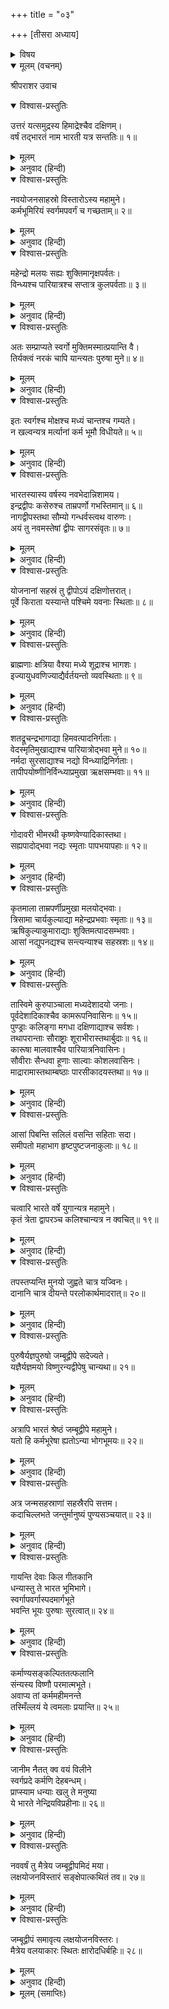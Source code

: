 +++
title = "०३"

+++
[तीसरा अध्याय]



<details><summary>विषय</summary>

भारतादि नौ खण्डोंका विभाग
</details>


<details open><summary>मूलम् (वचनम्)</summary>

श्रीपराशर उवाच
</details>

<details open><summary>विश्वास-प्रस्तुतिः</summary>

उत्तरं यत्समुद्रस्य हिमाद्रेश्चैव दक्षिणम्।  
वर्षं तद्भारतं नाम भारती यत्र सन्ततिः॥ १॥
</details>

<details><summary>मूलम्</summary>

उत्तरं यत्समुद्रस्य हिमाद्रेश्चैव दक्षिणम्।  
वर्षं तद्भारतं नाम भारती यत्र सन्ततिः॥ १॥
</details>

<details><summary>अनुवाद (हिन्दी)</summary>

श्रीपराशरजी बोले—हे मैत्रेय! जो समुद्रके उत्तर तथा हिमालयके दक्षिणमें स्थित है वह देश भारतवर्ष कहलाता है। उसमें भरतकी सन्तान बसी हुई है॥ १॥
</details>

<details open><summary>विश्वास-प्रस्तुतिः</summary>

नवयोजनसाहस्रो विस्तारोऽस्य महामुने।  
कर्मभूमिरियं स्वर्गमपवर्गं च गच्छताम्॥ २॥
</details>

<details><summary>मूलम्</summary>

नवयोजनसाहस्रो विस्तारोऽस्य महामुने।  
कर्मभूमिरियं स्वर्गमपवर्गं च गच्छताम्॥ २॥
</details>

<details><summary>अनुवाद (हिन्दी)</summary>

हे महामुने! इसका विस्तार नौ हजार योजन है। यह स्वर्ग और अपवर्ग प्राप्त करनेवालोंकी कर्मभूमि है॥ २॥
</details>

<details open><summary>विश्वास-प्रस्तुतिः</summary>

महेन्द्रो मलयः सह्यः शुक्तिमानृक्षपर्वतः।  
विन्ध्यश्च पारियात्रश्च सप्तात्र कुलपर्वताः॥ ३॥
</details>

<details><summary>मूलम्</summary>

महेन्द्रो मलयः सह्यः शुक्तिमानृक्षपर्वतः।  
विन्ध्यश्च पारियात्रश्च सप्तात्र कुलपर्वताः॥ ३॥
</details>

<details><summary>अनुवाद (हिन्दी)</summary>

इसमें महेन्द्र, मलय, सह्य, शुक्तिमान्, ऋक्ष, विन्ध्य और पारियात्र—ये सात कुलपर्वत हैं॥ ३॥
</details>

<details open><summary>विश्वास-प्रस्तुतिः</summary>

अतः सम्प्राप्यते स्वर्गो मुक्तिमस्मात्प्रयान्ति वै।  
तिर्यक्त्वं नरकं चापि यान्त्यतः पुरुषा मुने॥ ४॥
</details>

<details><summary>मूलम्</summary>

अतः सम्प्राप्यते स्वर्गो मुक्तिमस्मात्प्रयान्ति वै।  
तिर्यक्त्वं नरकं चापि यान्त्यतः पुरुषा मुने॥ ४॥
</details>

<details><summary>अनुवाद (हिन्दी)</summary>

हे मुने! इसी देशमें मनुष्य शुभकर्मोंद्वारा स्वर्ग अथवा मोक्ष प्राप्त कर सकते हैं और यहींसे [पाप-कर्मोंमें प्रवृत्त होनेपर] वे नरक अथवा तिर्यग्योनिमें पड़ते हैं॥ ४॥
</details>

<details open><summary>विश्वास-प्रस्तुतिः</summary>

इतः स्वर्गश्च मोक्षश्च मध्यं चान्तश्च गम्यते।  
न खल्वन्यत्र मर्त्यानां कर्म भूमौ विधीयते॥ ५॥
</details>

<details><summary>मूलम्</summary>

इतः स्वर्गश्च मोक्षश्च मध्यं चान्तश्च गम्यते।  
न खल्वन्यत्र मर्त्यानां कर्म भूमौ विधीयते॥ ५॥
</details>

<details><summary>अनुवाद (हिन्दी)</summary>

यहींसे [कर्मानुसार] स्वर्ग, मोक्ष, अन्तरिक्ष अथवा पाताल आदि लोकोंको प्राप्त किया जा सकता है, पृथिवीमें यहाँके सिवा और कहीं भी मनुष्यके लिये कर्मकी विधि नहीं है॥ ५॥
</details>

<details open><summary>विश्वास-प्रस्तुतिः</summary>

भारतस्यास्य वर्षस्य नवभेदान्निशामय।  
इन्द्रद्वीपः कसेरुश्च ताम्रपर्णो गभस्तिमान्॥ ६॥  
नागद्वीपस्तथा सौम्यो गन्धर्वस्त्वथ वारुणः।  
अयं तु नवमस्तेषां द्वीपः सागरसंवृतः॥ ७॥
</details>

<details><summary>मूलम्</summary>

भारतस्यास्य वर्षस्य नवभेदान्निशामय।  
इन्द्रद्वीपः कसेरुश्च ताम्रपर्णो गभस्तिमान्॥ ६॥  
नागद्वीपस्तथा सौम्यो गन्धर्वस्त्वथ वारुणः।  
अयं तु नवमस्तेषां द्वीपः सागरसंवृतः॥ ७॥
</details>

<details><summary>अनुवाद (हिन्दी)</summary>

इस भारतवर्षके नौ भाग हैं; उनके नाम ये हैं— इन्द्रद्वीप, कसेरु, ताम्रपर्ण, गभस्तिमान्, नागद्वीप, सौम्य, गन्धर्व और वारुण तथा यह समुद्रसे घिरा हुआ द्वीप उनमें नवाँ है॥ ६-७॥
</details>

<details open><summary>विश्वास-प्रस्तुतिः</summary>

योजनानां सहस्रं तु द्वीपोऽयं दक्षिणोत्तरात्।  
पूर्वे किराता यस्यान्ते पश्चिमे यवनाः स्थिताः॥ ८॥
</details>

<details><summary>मूलम्</summary>

योजनानां सहस्रं तु द्वीपोऽयं दक्षिणोत्तरात्।  
पूर्वे किराता यस्यान्ते पश्चिमे यवनाः स्थिताः॥ ८॥
</details>

<details><summary>अनुवाद (हिन्दी)</summary>

यह द्वीप उत्तरसे दक्षिणतक सहस्र योजन है। इसके पूर्वीय भागमें किरातलोग और पश्चिमीयमें यवन बसे हुए हैं॥ ८॥
</details>

<details open><summary>विश्वास-प्रस्तुतिः</summary>

ब्राह्मणाः क्षत्रिया वैश्या मध्ये शूद्राश्च भागशः।  
इज्यायुधवणिज्याद्यैर्वर्तयन्तो व्यवस्थिताः॥ ९॥
</details>

<details><summary>मूलम्</summary>

ब्राह्मणाः क्षत्रिया वैश्या मध्ये शूद्राश्च भागशः।  
इज्यायुधवणिज्याद्यैर्वर्तयन्तो व्यवस्थिताः॥ ९॥
</details>

<details><summary>अनुवाद (हिन्दी)</summary>

तथा यज्ञ, युद्ध और व्यापार आदि अपने-अपने कर्मोंकी व्यवस्थाके अनुसार आचरण करते हुए ब्राह्मण, क्षत्रिय, वैश्य और शूद्रगण वर्णविभागानुसार मध्यमें रहते हैं॥ ९॥
</details>

<details open><summary>विश्वास-प्रस्तुतिः</summary>

शतद्रूचन्द्रभागाद्या हिमवत्पादनिर्गताः।  
वेदस्मृतिमुखाद्याश्च पारियात्रोद्भवा मुने॥ १०॥  
नर्मदा सुरसाद्याश्च नद्यो विन्ध्याद्रिनिर्गताः।  
तापीपयोष्णीनिर्विन्ध्याप्रमुखा ऋक्षसम्भवाः॥ ११॥
</details>

<details><summary>मूलम्</summary>

शतद्रूचन्द्रभागाद्या हिमवत्पादनिर्गताः।  
वेदस्मृतिमुखाद्याश्च पारियात्रोद्भवा मुने॥ १०॥  
नर्मदा सुरसाद्याश्च नद्यो विन्ध्याद्रिनिर्गताः।  
तापीपयोष्णीनिर्विन्ध्याप्रमुखा ऋक्षसम्भवाः॥ ११॥
</details>

<details><summary>अनुवाद (हिन्दी)</summary>

हे मुने! इसकी शतद्रू और चन्द्रभागा आदि नदियाँ हिमालयकी तलैटीसे वेद और स्मृति आदि पारियात्र पर्वतसे, नर्मदा और सुरसा आदि विन्ध्याचलसे तथा तापी, पयोष्णी और निर्विन्ध्या आदि ऋक्षगिरिसे निकली हैं॥ १०-११॥
</details>

<details open><summary>विश्वास-प्रस्तुतिः</summary>

गोदावरी भीमरथी कृष्णवेण्यादिकास्तथा।  
सह्यपादोद्भवा नद्यः स्मृताः पापभयापहाः॥ १२॥
</details>

<details><summary>मूलम्</summary>

गोदावरी भीमरथी कृष्णवेण्यादिकास्तथा।  
सह्यपादोद्भवा नद्यः स्मृताः पापभयापहाः॥ १२॥
</details>

<details><summary>अनुवाद (हिन्दी)</summary>

गोदावरी, भीमरथी और कृष्णवेणी आदि पापहारिणी नदियाँ सह्यपर्वतसे उत्पन्न हुई कही जाती हैं॥ १२॥
</details>

<details open><summary>विश्वास-प्रस्तुतिः</summary>

कृतमाला ताम्रपर्णीप्रमुखा मलयोद्भवाः।  
त्रिसामा चार्यकुल्याद्या महेन्द्रप्रभवाः स्मृताः॥ १३॥  
ऋषिकुल्याकुमाराद्याः शुक्तिमत्पादसम्भवाः।  
आसां नद्युपनद्यश्च सन्त्यन्याश्च सहस्रशः॥ १४॥
</details>

<details><summary>मूलम्</summary>

कृतमाला ताम्रपर्णीप्रमुखा मलयोद्भवाः।  
त्रिसामा चार्यकुल्याद्या महेन्द्रप्रभवाः स्मृताः॥ १३॥  
ऋषिकुल्याकुमाराद्याः शुक्तिमत्पादसम्भवाः।  
आसां नद्युपनद्यश्च सन्त्यन्याश्च सहस्रशः॥ १४॥
</details>

<details><summary>अनुवाद (हिन्दी)</summary>

कृतमाला और ताम्रपर्णी आदि मलयाचलसे, त्रिसामा और आर्यकुल्या आदि महेन्द्रगिरिसे तथा ऋषिकुल्या और कुमारी आदि नदियाँ शुक्तिमान् पर्वतसे निकली हैं। इनकी और भी सहस्रों शाखा नदियाँ और उपनदियाँ हैं॥ १३-१४॥
</details>

<details open><summary>विश्वास-प्रस्तुतिः</summary>

तास्विमे कुरुपाञ्चाला मध्यदेशादयो जनाः।  
पूर्वदेशादिकाश्चैव कामरूपनिवासिनः॥ १५॥  
पुण्ड्राः कलिङ्गा मगधा दक्षिणाद्याश्च सर्वशः।  
तथापरान्ताः सौराष्ट्राः शूराभीरास्तथार्बुदाः॥ १६॥  
कारूषा मालवाश्चैव पारियात्रनिवासिनः।  
सौवीराः सैन्धवा हूणाः साल्वाः कोशलवासिनः।  
माद्रारामास्तथाम्बष्ठाः पारसीकादयस्तथा॥ १७॥
</details>

<details><summary>मूलम्</summary>

तास्विमे कुरुपाञ्चाला मध्यदेशादयो जनाः।  
पूर्वदेशादिकाश्चैव कामरूपनिवासिनः॥ १५॥  
पुण्ड्राः कलिङ्गा मगधा दक्षिणाद्याश्च सर्वशः।  
तथापरान्ताः सौराष्ट्राः शूराभीरास्तथार्बुदाः॥ १६॥  
कारूषा मालवाश्चैव पारियात्रनिवासिनः।  
सौवीराः सैन्धवा हूणाः साल्वाः कोशलवासिनः।  
माद्रारामास्तथाम्बष्ठाः पारसीकादयस्तथा॥ १७॥
</details>

<details><summary>अनुवाद (हिन्दी)</summary>

इन नदियोंके तटपर कुरु, पांचाल और मध्यदेशादिके रहनेवाले, पूर्वदेश और कामरूपके निवासी, पुण्ड्र, कलिंग, मगध और दाक्षिणात्यलोग, अपरान्तदेशवासी, सौराष्ट्रगण तथा शूर, आभीर और अर्बुदगण, कारूष, मालव और पारियात्रनिवासी, सौवीर, सैन्धव, हूण, साल्व और कोशल-देशवासी तथा माद्र, आराम, अम्बष्ठ और पारसीगण रहते हैं॥ १५—१७॥
</details>

<details open><summary>विश्वास-प्रस्तुतिः</summary>

आसां पिबन्ति सलिलं वसन्ति सहिताः सदा।  
समीपतो महाभाग हृष्टपुष्टजनाकुलाः॥ १८॥
</details>

<details><summary>मूलम्</summary>

आसां पिबन्ति सलिलं वसन्ति सहिताः सदा।  
समीपतो महाभाग हृष्टपुष्टजनाकुलाः॥ १८॥
</details>

<details><summary>अनुवाद (हिन्दी)</summary>

हे महाभाग! वे लोग सदा आपसमें मिलकर रहते हैं और इन्हींका जल पान करते हैं। इनकी सन्निधिके कारण वे बड़े हृष्ट-पुष्ट रहते हैं॥ १८॥
</details>

<details open><summary>विश्वास-प्रस्तुतिः</summary>

चत्वारि भारते वर्षे युगान्यत्र महामुने।  
कृतं त्रेता द्वापरञ्च कलिश्चान्यत्र न क्वचित्॥ १९॥
</details>

<details><summary>मूलम्</summary>

चत्वारि भारते वर्षे युगान्यत्र महामुने।  
कृतं त्रेता द्वापरञ्च कलिश्चान्यत्र न क्वचित्॥ १९॥
</details>

<details><summary>अनुवाद (हिन्दी)</summary>

हे मुने! इस भारतवर्षमें ही सत्ययुग, त्रेता, द्वापर और कलि नामक चार युग हैं, अन्यत्र कहीं नहीं॥ १९॥
</details>

<details open><summary>विश्वास-प्रस्तुतिः</summary>

तपस्तप्यन्ति मुनयो जुह्वते चात्र यज्विनः।  
दानानि चात्र दीयन्ते परलोकार्थमादरात्॥ २०॥
</details>

<details><summary>मूलम्</summary>

तपस्तप्यन्ति मुनयो जुह्वते चात्र यज्विनः।  
दानानि चात्र दीयन्ते परलोकार्थमादरात्॥ २०॥
</details>

<details><summary>अनुवाद (हिन्दी)</summary>

इस देशमें परलोकके लिये मुनिजन तपस्या करते हैं, याज्ञिकलोग यज्ञानुष्ठान करते हैं और दानीजन आदरपूर्वक दान देते हैं॥ २०॥
</details>

<details open><summary>विश्वास-प्रस्तुतिः</summary>

पुरुषैर्यज्ञपुरुषो जम्बूद्वीपे सदेज्यते।  
यज्ञैर्यज्ञमयो विष्णुरन्यद्वीपेषु चान्यथा॥ २१॥
</details>

<details><summary>मूलम्</summary>

पुरुषैर्यज्ञपुरुषो जम्बूद्वीपे सदेज्यते।  
यज्ञैर्यज्ञमयो विष्णुरन्यद्वीपेषु चान्यथा॥ २१॥
</details>

<details><summary>अनुवाद (हिन्दी)</summary>

जम्बूद्वीपमें यज्ञमय यज्ञपुरुष भगवान‍् विष्णुका सदा यज्ञोंद्वारा यजन किया जाता है, इसके अतिरिक्त अन्य द्वीपोंमें उनकी और-और प्रकारसे उपासना होती है॥ २१॥
</details>

<details open><summary>विश्वास-प्रस्तुतिः</summary>

अत्रापि भारतं श्रेष्ठं जम्बूद्वीपे महामुने।  
यतो हि कर्मभूरेषा ह्यतोऽन्या भोगभूमयः॥ २२॥
</details>

<details><summary>मूलम्</summary>

अत्रापि भारतं श्रेष्ठं जम्बूद्वीपे महामुने।  
यतो हि कर्मभूरेषा ह्यतोऽन्या भोगभूमयः॥ २२॥
</details>

<details><summary>अनुवाद (हिन्दी)</summary>

हे महामुने! इस जम्बूद्वीपमें भी भारतवर्ष सर्वश्रेष्ठ है, क्योंकि यह कर्मभूमि है इसके अतिरिक्त अन्यान्य देश भोग-भूमियाँ हैं॥ २२॥
</details>

<details open><summary>विश्वास-प्रस्तुतिः</summary>

अत्र जन्मसहस्राणां सहस्रैरपि सत्तम।  
कदाचिल्लभते जन्तुर्मानुष्यं पुण्यसञ्चयात्॥ २३॥
</details>

<details><summary>मूलम्</summary>

अत्र जन्मसहस्राणां सहस्रैरपि सत्तम।  
कदाचिल्लभते जन्तुर्मानुष्यं पुण्यसञ्चयात्॥ २३॥
</details>

<details><summary>अनुवाद (हिन्दी)</summary>

हे सत्तम! जीवको सहस्रों जन्मोंके अनन्तर महान् पुण्योंका उदय होनेपर ही कभी इस देशमें मनुष्य-जन्म प्राप्त होता है॥ २३॥
</details>

<details open><summary>विश्वास-प्रस्तुतिः</summary>

गायन्ति देवाः किल गीतकानि  
धन्यास्तु ते भारत भूमिभागे।  
स्वर्गापवर्गास्पदमार्गभूते  
भवन्ति भूयः पुरुषाः सुरत्वात्॥ २४॥
</details>

<details><summary>मूलम्</summary>

गायन्ति देवाः किल गीतकानि  
धन्यास्तु ते भारत भूमिभागे।  
स्वर्गापवर्गास्पदमार्गभूते  
भवन्ति भूयः पुरुषाः सुरत्वात्॥ २४॥
</details>

<details><summary>अनुवाद (हिन्दी)</summary>

देवगण भी निरन्तर यही गान करते हैं कि ‘जिन्होंने स्वर्ग और अपवर्गके मार्गभूत भारतवर्षमें जन्म लिया है वे पुरुष हम देवताओंकी अपेक्षा भी अधिक धन्य (बड़भागी) हैं॥ २४॥
</details>

<details open><summary>विश्वास-प्रस्तुतिः</summary>

कर्माण्यसङ्कल्पिततत्फलानि  
संन्यस्य विष्णौ परमात्मभूते।  
अवाप्य तां कर्ममहीमनन्ते  
तस्मिँल्लयं ये त्वमलाः प्रयान्ति॥ २५॥
</details>

<details><summary>मूलम्</summary>

कर्माण्यसङ्कल्पिततत्फलानि  
संन्यस्य विष्णौ परमात्मभूते।  
अवाप्य तां कर्ममहीमनन्ते  
तस्मिँल्लयं ये त्वमलाः प्रयान्ति॥ २५॥
</details>

<details><summary>अनुवाद (हिन्दी)</summary>

जो लोग इस कर्मभूमिमें जन्म लेकर अपने फलाकांक्षासे रहित कर्मोंको परमात्म-स्वरूप श्रीविष्णु भगवान‍्को अर्पण करनेसे निर्मल (पापपुण्यसे रहित) होकर उन अनन्तमें ही लीन हो जाते हैं [वे धन्य हैं!]॥ २५॥
</details>

<details open><summary>विश्वास-प्रस्तुतिः</summary>

जानीम नैतत्  क्व वयं विलीने  
स्वर्गप्रदे कर्मणि देहबन्धम्।  
प्राप्स्याम धन्याः खलु ते मनुष्या  
ये भारते नेन्द्रियविप्रहीनाः॥ २६॥
</details>

<details><summary>मूलम्</summary>

जानीम नैतत्  क्व वयं विलीने  
स्वर्गप्रदे कर्मणि देहबन्धम्।  
प्राप्स्याम धन्याः खलु ते मनुष्या  
ये भारते नेन्द्रियविप्रहीनाः॥ २६॥
</details>

<details><summary>अनुवाद (हिन्दी)</summary>

‘पता नहीं, अपने स्वर्गप्रदकर्मोंका क्षय होनेपर हम कहाँ जन्म ग्रहण करेंगे! धन्य तो वे ही मनुष्य हैं जो भारतभूमिमें उत्पन्न होकर इन्द्रियोंकी शक्तिसे हीन नहीं हुए हैं’॥ २६॥
</details>

<details open><summary>विश्वास-प्रस्तुतिः</summary>

नववर्षं तु मैत्रेय जम्बूद्वीपमिदं मया।  
लक्षयोजनविस्तारं सङ्क्षेपात्कथितं तव॥ २७॥
</details>

<details><summary>मूलम्</summary>

नववर्षं तु मैत्रेय जम्बूद्वीपमिदं मया।  
लक्षयोजनविस्तारं सङ्क्षेपात्कथितं तव॥ २७॥
</details>

<details><summary>अनुवाद (हिन्दी)</summary>

हे मैत्रेय! इस प्रकार लाख योजनके विस्तारवाले नववर्ष-विशिष्ट इस जम्बूद्वीपका मैंने तुमसे संक्षेपसे वर्णन किया॥ २७॥
</details>

<details open><summary>विश्वास-प्रस्तुतिः</summary>

जम्बूद्वीपं समावृत्य लक्षयोजनविस्तरः।  
मैत्रेय वलयाकारः स्थितः क्षारोदधिर्बहिः॥ २८॥
</details>

<details><summary>मूलम्</summary>

जम्बूद्वीपं समावृत्य लक्षयोजनविस्तरः।  
मैत्रेय वलयाकारः स्थितः क्षारोदधिर्बहिः॥ २८॥
</details>

<details><summary>अनुवाद (हिन्दी)</summary>

हे मैत्रेय! इस जम्बूद्वीपको बाहर चारों ओरसे लाख योजनके विस्तारवाले वलयाकार खारे पानीके समुद्रने घेरा हुआ है॥ २८॥
</details>

<details><summary>मूलम् (समाप्तिः)</summary>

इति श्रीविष्णुपुराणे द्वितीयेंऽशे तृतीयोऽध्यायः॥३॥
</details>
